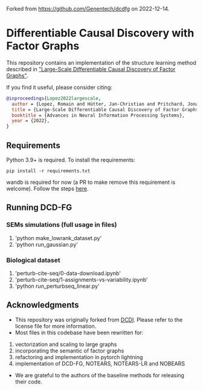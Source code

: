 
Forked from https://github.com/Genentech/dcdfg on 2022-12-14. 

# Differentiable Causal Discovery with Factor Graphs

This repository contains an implementation of the structure learning method described in ["Large-Scale Differentiable Causal Discovery of Factor Graphs"](https://arxiv.org/abs/2206.07824). 

If you find it useful, please consider citing:
```bibtex
@inproceedings{Lopez2022largescale,
  author = {Lopez, Romain and Hütter, Jan-Christian and Pritchard, Jonathan K. and Regev, Aviv}, 
  title = {Large-Scale Differentiable Causal Discovery of Factor Graphs},
  booktitle = {Advances in Neural Information Processing Systems},
  year = {2022},
}
```

## Requirements

Python 3.9+ is required. To install the requirements:
```setup
pip install -r requirements.txt
```
wandb is required for now (a PR to make remove this requirement is welcome). Follow the steps [here](https://docs.wandb.ai/quickstart).


## Running DCD-FG

### SEMs simulations (full usage in files)
1. 'python make_lowrank_dataset.py'
2. 'python run_gaussian.py'
### Biological dataset
1. 'perturb-cite-seq/0-data-download.ipynb'
1. 'perturb-cite-seq/1-assignments-vs-variability.ipynb'
2. 'python run_perturbseq_linear.py'

## Acknowledgments
- This repository was originally forked from [DCDI](https://github.com/slachapelle/dcdi). Please refer to the license file for more information.
- Most files in this codebase have been rewritten for:
1. vectorization and scaling to large graphs
2. incorporating the semantic of factor graphs
3. refactoring and implementation in pytorch lightning
4. implementation of DCD-FG, NOTEARS, NOTEARS-LR and NOBEARS
- We are grateful to the authors of the baseline methods for releasing their code.